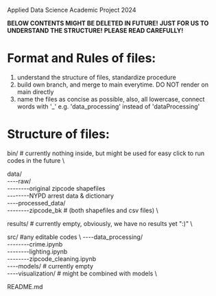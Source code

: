 Applied Data Science Academic Project 2024

**BELOW CONTENTS MIGHT BE DELETED IN FUTURE!**
**JUST FOR US TO UNDERSTAND THE STRUCTURE!**
**PLEASE READ CAREFULLY!**


# Format and Rules of files:
1. understand the structure of files, standardize procedure
2. build own branch, and merge to main everytime. DO NOT render on main directly
3. name the files as concise as possible, also, all lowercase, connect words with '_' e.g. 'data_processing' instead of 'dataProcessing'

# Structure of files:
bin/ # currently nothing inside, but might be used for easy click to run codes in the future \

data/ \
----raw/ \
--------original zipcode shapefiles \
--------NYPD arrest data & dictionary \
----processed_data/ \
--------zipcode_bk # (both shapefiles and csv files) \

results/ # currently empty, obviously, we have no results yet ":)" \

src/ #any editable codes \ 
----data_processing/ \
--------crime.ipynb \
--------lighting.ipynb \
--------zipcode_cleaning.ipynb \
----models/ # currently empty \
----visualization/ # might be combined with models \

README.md
